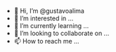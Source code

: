 - 👋 Hi, I’m @gustavoalima
- 👀 I’m interested in ...
- 🌱 I’m currently learning ...
- 💞️ I’m looking to collaborate on ...
- 📫 How to reach me ...

<!---
gustavoalima/gustavoalima is a ✨ special ✨ repository because its `README.md` (this file) appears on your GitHub profile.
You can click the Preview link to take a look at your changes.
--->
